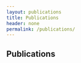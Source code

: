 ```yaml
---
layout: publications
title: Publications
header: none
permalink: /publications/
---
```


## **Publications**

